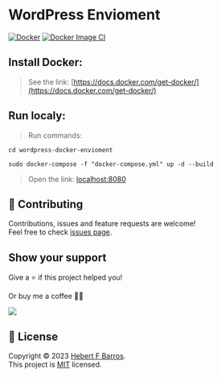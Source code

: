 # WordPress Envioment

[![Docker](https://github.com/hotbrainstech/wordpress-docker-envioment/actions/workflows/docker-publish.yml/badge.svg)](https://github.com/hotbrainstech/wordpress-docker-envioment/actions/workflows/docker-publish.yml)
[![Docker Image CI](https://github.com/hotbrainstech/wordpress-docker-envioment/actions/workflows/docker-image.yml/badge.svg)](https://github.com/hotbrainstech/wordpress-docker-envioment/actions/workflows/docker-image.yml)

## Install Docker:

> See the link:
[https://docs.docker.com/get-docker/](https://docs.docker.com/get-docker/)

## Run localy:

> Run commands:

```
cd wordpress-docker-envioment
```

```
sudo docker-compose -f "docker-compose.yml" up -d --build
```

> Open the link:
[localhost:8080](http://localhost:8080)

## 🤝 Contributing

Contributions, issues and feature requests are welcome!<br />Feel free to check [issues page](issues).

## Show your support

Give a ⭐️ if this project helped you!

Or buy me a coffee 🙌🏾

<a href="https://www.buymeacoffee.com/hebertcisco">
    <img src="https://img.buymeacoffee.com/button-api/?text=Buy me a coffee&emoji=&slug=hebertcisco&button_colour=FFDD00&font_colour=000000&font_family=Inter&outline_colour=000000&coffee_colour=ffffff" />
</a>

## 📝 License

Copyright © 2023 [Hebert F Barros](https://github.com/hebertcisco).<br />
This project is [MIT](LICENSE) licensed.

